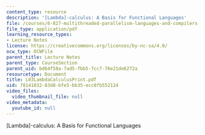 ```yaml
---
content_type: resource
description: '[Lambda]-calculus: A Basis for Functional Languages'
file: /courses/6-827-multithreaded-parallelism-languages-and-compilers-fall-2002/7814103283d8bfe5bb35ecc8fb552124_L03LambdaCalculusPrint.pdf
file_type: application/pdf
learning_resource_types:
- Lecture Notes
license: https://creativecommons.org/licenses/by-nc-sa/4.0/
ocw_type: OCWFile
parent_title: Lecture Notes
parent_type: CourseSection
parent_uid: bd64f58a-7ad5-fbb5-7cc7-76e21de6272a
resourcetype: Document
title: L03LambdaCalculusPrint.pdf
uid: 78141032-83d8-bfe5-bb35-ecc8fb552124
video_files:
  video_thumbnail_file: null
video_metadata:
  youtube_id: null
---
```

[Lambda]-calculus: A Basis for Functional Languages